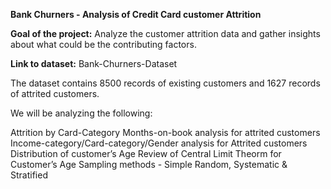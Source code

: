**Bank Churners - Analysis of Credit Card customer Attrition**

**Goal of the project:** Analyze the customer attrition data and gather insights about what could be the contributing factors.

**Link to dataset:** Bank-Churners-Dataset

The dataset contains 8500 records of existing customers and 1627 records of attrited customers.

We will be analyzing the following:

Attrition by Card-Category
Months-on-book analysis for attrited customers
Income-category/Card-category/Gender analysis for Attrited customers
Distribution of customer’s Age
Review of Central Limit Theorm for Customer’s Age
Sampling methods - Simple Random, Systematic & Stratified
